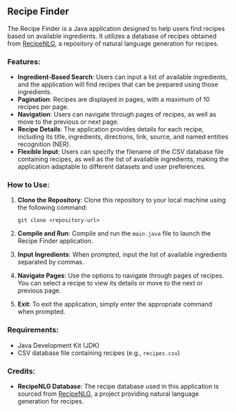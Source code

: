 ## Recipe Finder

The Recipe Finder is a Java application designed to help users find recipes based on available ingredients. It utilizes a database of recipes obtained from [RecipeNLG](https://recipenlg.cs.put.poznan.pl/), a repository of natural language generation for recipes.

### Features:

- **Ingredient-Based Search**: Users can input a list of available ingredients, and the application will find recipes that can be prepared using those ingredients.
- **Pagination**: Recipes are displayed in pages, with a maximum of 10 recipes per page.
- **Navigation**: Users can navigate through pages of recipes, as well as move to the previous or next page.
- **Recipe Details**: The application provides details for each recipe, including its title, ingredients, directions, link, source, and named entities recognition (NER).
- **Flexible Input**: Users can specify the filename of the CSV database file containing recipes, as well as the list of available ingredients, making the application adaptable to different datasets and user preferences.

### How to Use:

1. **Clone the Repository**: Clone this repository to your local machine using the following command:
   ```
   git clone <repository-url>
   ```

2. **Compile and Run**: Compile and run the `main.java` file to launch the Recipe Finder application.

3. **Input Ingredients**: When prompted, input the list of available ingredients separated by commas.

4. **Navigate Pages**: Use the options to navigate through pages of recipes. You can select a recipe to view its details or move to the next or previous page.

5. **Exit**: To exit the application, simply enter the appropriate command when prompted.

### Requirements:

- Java Development Kit (JDK)
- CSV database file containing recipes (e.g., `recipes.csv`)

### Credits:

- **RecipeNLG Database**: The recipe database used in this application is sourced from [RecipeNLG](https://recipenlg.cs.put.poznan.pl/), a project providing natural language generation for recipes.
